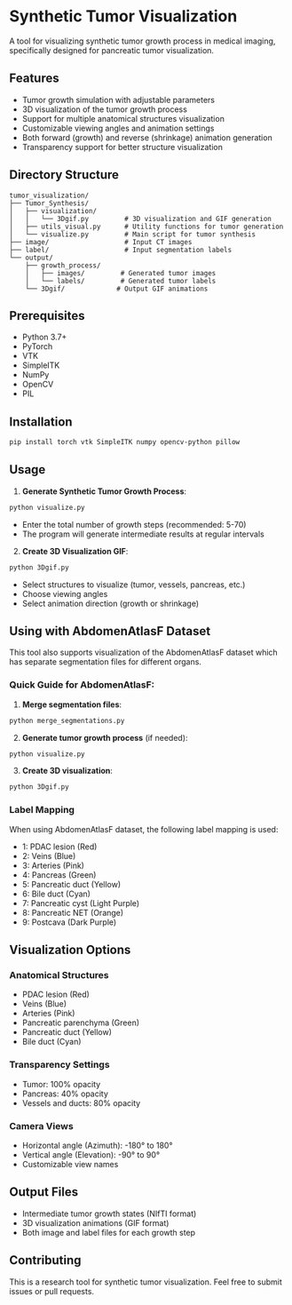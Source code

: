# Synthetic Tumor Visualization

A tool for visualizing synthetic tumor growth process in medical imaging, specifically designed for pancreatic tumor visualization.

## Features

- Tumor growth simulation with adjustable parameters
- 3D visualization of the tumor growth process
- Support for multiple anatomical structures visualization
- Customizable viewing angles and animation settings
- Both forward (growth) and reverse (shrinkage) animation generation
- Transparency support for better structure visualization

## Directory Structure

```
tumor_visualization/
├── Tumor_Synthesis/
│   ├── visualization/
│   │   └── 3Dgif.py         # 3D visualization and GIF generation
│   ├── utils_visual.py      # Utility functions for tumor generation
│   └── visualize.py         # Main script for tumor synthesis
├── image/                   # Input CT images
├── label/                   # Input segmentation labels
└── output/
    ├── growth_process/
    │   ├── images/         # Generated tumor images
    │   └── labels/         # Generated tumor labels
    └── 3Dgif/             # Output GIF animations
```

## Prerequisites

- Python 3.7+
- PyTorch
- VTK
- SimpleITK
- NumPy
- OpenCV
- PIL

## Installation

```bash
pip install torch vtk SimpleITK numpy opencv-python pillow
```

## Usage

1. **Generate Synthetic Tumor Growth Process**:
```bash
python visualize.py
```
- Enter the total number of growth steps (recommended: 5-70)
- The program will generate intermediate results at regular intervals

2. **Create 3D Visualization GIF**:
```bash
python 3Dgif.py
```
- Select structures to visualize (tumor, vessels, pancreas, etc.)
- Choose viewing angles
- Select animation direction (growth or shrinkage)

## Using with AbdomenAtlasF Dataset

This tool also supports visualization of the AbdomenAtlasF dataset which has separate segmentation files for different organs.

### Quick Guide for AbdomenAtlasF:

1. **Merge segmentation files**:
```bash
python merge_segmentations.py
```

2. **Generate tumor growth process** (if needed):
```bash
python visualize.py
```

3. **Create 3D visualization**:
```bash
python 3Dgif.py
```

### Label Mapping
When using AbdomenAtlasF dataset, the following label mapping is used:
- 1: PDAC lesion (Red)
- 2: Veins (Blue)
- 3: Arteries (Pink)
- 4: Pancreas (Green)
- 5: Pancreatic duct (Yellow)
- 6: Bile duct (Cyan)
- 7: Pancreatic cyst (Light Purple)
- 8: Pancreatic NET (Orange)
- 9: Postcava (Dark Purple)

## Visualization Options

### Anatomical Structures
- PDAC lesion (Red)
- Veins (Blue)
- Arteries (Pink)
- Pancreatic parenchyma (Green)
- Pancreatic duct (Yellow)
- Bile duct (Cyan)

### Transparency Settings
- Tumor: 100% opacity
- Pancreas: 40% opacity
- Vessels and ducts: 80% opacity

### Camera Views
- Horizontal angle (Azimuth): -180° to 180°
- Vertical angle (Elevation): -90° to 90°
- Customizable view names

## Output Files

- Intermediate tumor growth states (NIfTI format)
- 3D visualization animations (GIF format)
- Both image and label files for each growth step

## Contributing

This is a research tool for synthetic tumor visualization. Feel free to submit issues or pull requests.

